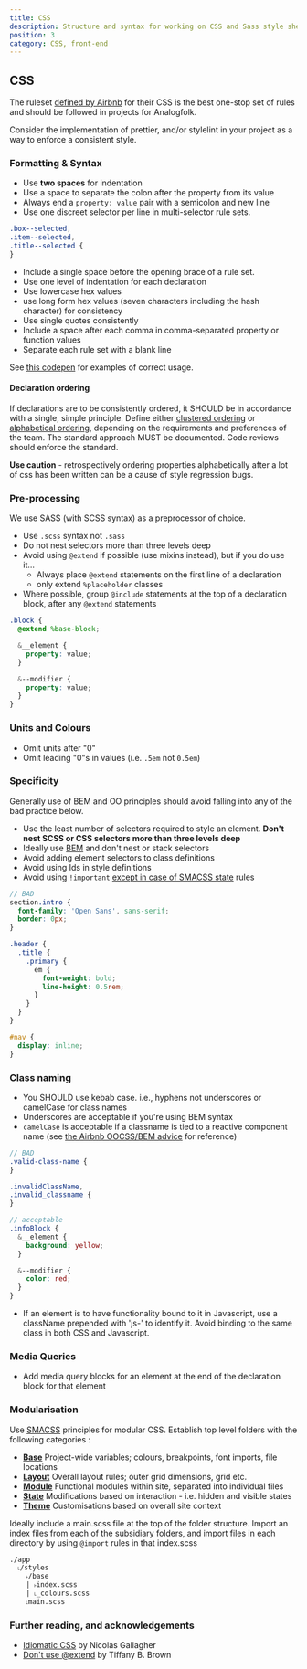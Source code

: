 ```yaml
---
title: CSS
description: Structure and syntax for working on CSS and Sass style sheets at AnalogFolk
position: 3
category: CSS, front-end
---
```


## CSS

The ruleset [defined by Airbnb][airbnb-css] for their CSS is the best one-stop
set of rules and should be followed in projects for Analogfolk.

Consider the implementation of prettier, and/or stylelint in your project as a
way to enforce a consistent style.

### Formatting & Syntax

- Use **two spaces** for indentation
- Use a space to separate the colon after the property from its value
- Always end a `property: value` pair with a semicolon and new line
- Use one discreet selector per line in multi-selector rule sets.

```css
.box--selected,
.item--selected,
.title--selected {
}
```

- Include a single space before the opening brace of a rule set.
- Use one level of indentation for each declaration
- Use lowercase hex values
- use long form hex values (seven characters including the hash character) for consistency
- Use single quotes consistently
- Include a space after each comma in comma-separated property or function values
- Separate each rule set with a blank line

See [this codepen][codepen1] for examples of correct usage.

#### Declaration ordering

If declarations are to be consistently ordered, it SHOULD be in
accordance with a single, simple principle. Define either
[clustered ordering][css-clustered] or [alphabetical ordering][css-alpha],
depending on the requirements and preferences of the team. The standard
approach MUST be documented. Code reviews should enforce the standard.

**Use caution** - retrospectively ordering properties alphabetically after
a lot of css has been written can be a cause of style regression bugs.

### Pre-processing

We use SASS (with SCSS syntax) as a preprocessor of choice.

- Use `.scss` syntax not `.sass`
- Do not nest selectors more than three levels deep
- Avoid using `@extend` if possible (use mixins instead), but if you do use it...
  - Always place `@extend` statements on the first line of a declaration
  - only extend `%placeholder` classes
- Where possible, group `@include` statements at the top of a
  declaration block, after any `@extend` statements

```scss
.block {
  @extend %base-block;

  &__element {
    property: value;
  }

  &--modifier {
    property: value;
  }
}
```

### Units and Colours

- Omit units after "0"
- Omit leading "0"s in values (i.e. `.5em` not `0.5em`)

### Specificity

Generally use of BEM and OO principles should avoid falling into any of the
bad practice below.

- Use the least number of selectors required to style an element. **Don't
  nest SCSS or CSS selectors more than three levels deep**
- Ideally use [BEM][bem-101] and don't nest or stack selectors
- Avoid adding element selectors to class definitions
- Avoid using Ids in style definitions
- Avoid using `!important` [except in case of SMACSS state][smacss-state] rules

```scss
// BAD
section.intro {
  font-family: 'Open Sans', sans-serif;
  border: 0px;
}

.header {
  .title {
    .primary {
      em {
        font-weight: bold;
        line-height: 0.5rem;
      }
    }
  }
}

#nav {
  display: inline;
}
```

### Class naming

- You SHOULD use kebab case. i.e., hyphens not underscores or camelCase for
  class names
- Underscores are acceptable if you're using BEM syntax
- `camelCase` is acceptable if a classname is tied to a reactive component
  name (see [the Airbnb OOCSS/BEM advice][airbnb-oocss] for reference)

```scss
// BAD
.valid-class-name {
}

.invalidClassName,
.invalid_classname {
}

// acceptable
.infoBlock {
  &__element {
    background: yellow;
  }

  &--modifier {
    color: red;
  }
}
```

- If an element is to have functionality bound to it in Javascript, use a
  className prepended with 'js-' to identify it. Avoid binding to the same
  class in both CSS and Javascript.

### Media Queries

- Add media query blocks for an element at the end of the declaration
  block for that element

### Modularisation

Use [SMACSS][smacss] principles for modular CSS. Establish top level
folders with the following categories :

- **[Base][smacss-base]**
  Project-wide variables; colours, breakpoints, font imports, file locations
- **[Layout][smacss-layout]**
  Overall layout rules; outer grid dimensions, grid etc.
- **[Module][smacss-module]**
  Functional modules within site, separated into individual files
- **[State][smacss-state]**
  Modifications based on interaction - i.e. hidden and visible states
- **[Theme][smacss-theme]**
  Customisations based on overall site context

Ideally include a main.scss file at the top of the folder structure.
Import an index files from each of the subsidiary folders, and import
files in each directory by using `@import` rules in that index.scss

```text
./app
  ˪/styles
    ˫/base
    | ˫index.scss
    | ˪_colours.scss
    ˪main.scss
```

### Further reading, and acknowledgements

- [Idiomatic CSS][idiomatic] by Nicolas Gallagher
- [Don't use @extend][dont-extend] by Tiffany B. Brown

[airbnb-css]: https://github.com/airbnb/css
[css-clustered]: https://webdesign.tutsplus.com/articles/outside-in-ordering-css-properties-by-importance--cms-21685
[css-alpha]: https://meiert.com/en/blog/on-declaration-sorting/
[codepen1]: http://codepen.io/gwawr/pen/VaROdB
[bem-101]: https://css-tricks.com/bem-101/
[airbnb-oocss]: https://github.com/airbnb/css#oocss-and-bem
[smacss]: https://smacss.com/book/categorizing
[smacss-base]: http://smacss.com/book/type-base
[smacss-layout]: http://smacss.com/book/type-layout
[smacss-module]: http://smacss.com/book/type-module
[smacss-state]: http://smacss.com/book/type-state
[smacss-theme]: http://smacss.com/book/type-theme
[idiomatic]: https://github.com/necolas/idiomatic-css
[dont-extend]: https://webinista.com/updates/dont-use-extend-sass/
